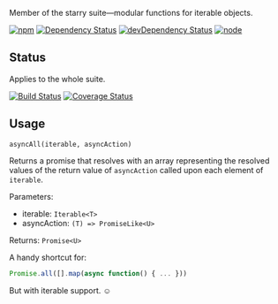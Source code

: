 Member of the starry suite—modular functions for iterable objects.

[![npm](https://img.shields.io/npm/v/starry.async-all.svg?style=flat-square)](https://www.npmjs.com/package/starry.async-all) [![Dependency Status](https://img.shields.io/david/starry.async-all.svg?style=flat-square)](https://david-dm.org/starry.async-all) [![devDependency Status](https://img.shields.io/david/dev/starry.async-all.svg?style=flat-square)](https://david-dm.org/starry.async-all#info=devDependencies) [![node](https://img.shields.io/node/v/starry.async-all.svg?style=flat-square)](https://nodejs.org/en/download/)

## Status

Applies to the whole suite.

[![Build Status](https://img.shields.io/travis/seangenabe/starry.svg?style=flat-square)](https://travis-ci.org/seangenabe/starry) [![Coverage Status](https://img.shields.io/coveralls/seangenabe/starry.svg?style=flat-square)](https://coveralls.io/github/seangenabe/starry)

## Usage

`asyncAll(iterable, asyncAction)`

Returns a promise that resolves with an array representing the resolved values of the return value of `asyncAction` called upon each element of `iterable`.

Parameters:
* iterable: `Iterable<T>`
* asyncAction: `(T) => PromiseLike<U>`

Returns: `Promise<U>`

A handy shortcut for:
```javascript
Promise.all([].map(async function() { ... }))
```

But with iterable support. ☺

